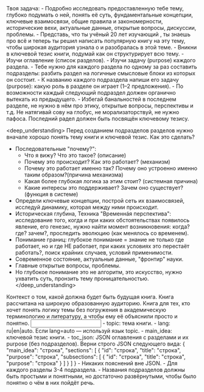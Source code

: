 <task>
Твоя задача:
- Подробно исследовать предоставленную тебе тему, глубоко подумать о ней, понять её суть, фундаментальные концепции, ключевые взаимосвязи, общие правила и закономерности, исторические вехи, актуальные данные, открытые вопросы, дискуссии, проблемы.
- Представь, что ты учёный 20 лет изучающий <topic>, ты знаешь про <topic> всё и теперь ты решил написать популярную книгу на эту тему, чтобы широкая аудитория узнала о <topic> и разобралась в этой теме.
- Вникни в ключевой тезис книги, подумай как он структурирует всю тему.
- Изучи оглавление (список разделов).
- Изучи задачу (purpose) каждого раздела.
- Тебе нужно для каждого раздела по одному за раз составить подразделы: разбить раздел на логичные смысловые блоки из которых он состоит.
- К названию каждого подраздела напиши его задачу (purpose): какую роль в разделе он играет (1–2 предложения).
- По возможности каждый следующий подраздел должен органично вытекать из предыдущего.
- Избегай банальностей в последнем разделе, не нужно в нём про этику, открытые вопросы, перспективы и т.д. Не натягивай сову на глобус, не морализаторствуй, не нужно пафоса. Последний радел должен быть посвящён ключевому тезису. 
</task>

<deep_understanding>
Перед созданием подразделов разделов нужно вначале хорошо понять тему книги и ключевой тезис. Как это сделать?
- Последовательные "почему?":
    - Что я вижу? Что это такое? (описание)
    - Почему это происходит? Как это работает? (механизм)
    - Почему это работает именно так? Почему оно устроенно именно таким образом?(причина механизма)
    - Какая более глубокая логика за этим стоит? (системная причина)
    - Какие интересы это поддерживает? Зачем оно существует? (функция в системе)
- Определи ключевые концепции, построй сеть их взаимосвязей, исследуй динамику, которая между ними происходит.
- Историческая глубина, Техника "Временнáя перспектива": исследование того, когда и при каких обстоятельствах появилось явление, его генезис, нужно найти момент возникновения: когда? где? зачем?, проследить эволюцию (как менялось со временем).
- Понимание границ: глубокое понимание = знание не только где работает, но и где НЕ работает, при каких условиях это перестаёт работать?, поиск крайних случаев, условий применимости.
- Современное состояние, актуальные данные, "фронтир" науки.
- Главные открытые вопросы, проблемы.
- Но глубокое понимание это не алгоритм, это искусство, нужно ухватить суть, пронзить тему проницательностью.
</deep_understanding>

<context>
Контекст о том, какой должна будет быть будущая книга.
<audience>
Книга рассчитана на широкую образованную аудиторию. Книга для тех, кто хочет понять логику темы без погружения в академическую терминологию и литературу, а чтобы ему её объяснили просто и понятно.
</audience>
</context>

<input>
- topic: тема книги.
- lang: ru|en|auto. Если lang=auto — используй язык topic.
- main_idea: ключевой тезис книги.
- toc_json: JSON оглавления с разделами и их purpose (без подразделов).
</input>

<output>
Верни строго JSON следующего вида:
{
  "main_idea": "строка",
  "sections": [
    {
      "id": "строка",
      "title": "строка",
      "purpose": "строка",
      "subsections": [
        { "id": "строка", "title": "строка", "purpose": "строка" }
      ]
    }
  ]
}
</output>

<requirements>
- Никаких пояснений вне JSON.
- Для каждого разделы 3-4 подраздела.
- Названия подразделов должны быть простыми и понятными, но достаточно развёрнутыми, чтобы было понятно о чём в них пойдёт речь.
</requirements>
